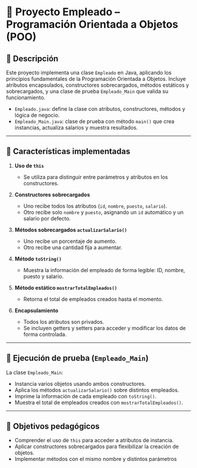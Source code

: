 # 📘 Proyecto Empleado – Programación Orientada a Objetos (POO)

## 🧠 Descripción

Este proyecto implementa una clase `Empleado` en Java, aplicando los principios fundamentales de la Programación Orientada a Objetos. Incluye atributos encapsulados, constructores sobrecargados, métodos estáticos y sobrecargados, y una clase de prueba `Empleado_Main` que valida su funcionamiento.

- `Empleado.java`: define la clase con atributos, constructores, métodos y lógica de negocio.
- `Empleado_Main.java`: clase de prueba con método `main()` que crea instancias, actualiza salarios y muestra resultados.

---

## 🧱 Características implementadas

1. **Uso de `this`**
   - Se utiliza para distinguir entre parámetros y atributos en los constructores.

2. **Constructores sobrecargados**
   - Uno recibe todos los atributos (`id`, `nombre`, `puesto`, `salario`).
   - Otro recibe solo `nombre` y `puesto`, asignando un `id` automático y un salario por defecto.

3. **Métodos sobrecargados `actualizarSalario()`**
   - Uno recibe un porcentaje de aumento.
   - Otro recibe una cantidad fija a aumentar.

4. **Método `toString()`**
   - Muestra la información del empleado de forma legible: ID, nombre, puesto y salario.

5. **Método estático `mostrarTotalEmpleados()`**
   - Retorna el total de empleados creados hasta el momento.

6. **Encapsulamiento**
   - Todos los atributos son privados.
   - Se incluyen getters y setters para acceder y modificar los datos de forma controlada.

---

## 🧪 Ejecución de prueba (`Empleado_Main`)

La clase `Empleado_Main`:

- Instancia varios objetos usando ambos constructores.
- Aplica los métodos `actualizarSalario()` sobre distintos empleados.
- Imprime la información de cada empleado con `toString()`.
- Muestra el total de empleados creados con `mostrarTotalEmpleados()`.

---

## 🎯 Objetivos pedagógicos

- Comprender el uso de `this` para acceder a atributos de instancia.
- Aplicar constructores sobrecargados para flexibilizar la creación de objetos.
- Implementar métodos con el mismo nombre y distintos parámetros

